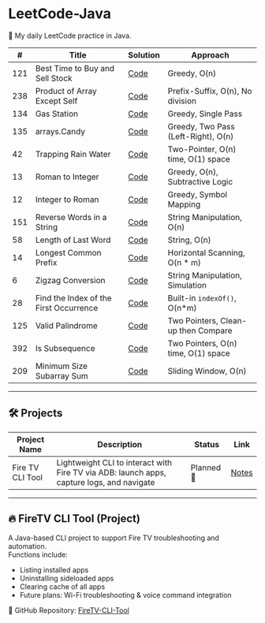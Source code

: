 # LeetCode-Java

🚀 My daily LeetCode practice in Java.

| #   | Title                             | Solution                                 | Approach                              |
|-----|-----------------------------------|------------------------------------------|---------------------------------------|
| 121 | Best Time to Buy and Sell Stock  | [Code](src/BestTimeToBuySellStock.java) | Greedy, O(n)                          |
| 238 | Product of Array Except Self     | [Code](src/ProductExceptSelf.java)     | Prefix-Suffix, O(n), No division     |
| 134 | Gas Station                      | [Code](src/GasStation.java)           | Greedy, Single Pass                   |
| 135 | arrays.Candy                             | [Code](src/Candy.java)                | Greedy, Two Pass (Left-Right), O(n)  |
| 42  | Trapping Rain Water             | [Code](src/TrappingRainWater.java)     | Two-Pointer, O(n) time, O(1) space |
| 13  | Roman to Integer                | [Code](src/RomanToInteger.java)        | Greedy, O(n), Subtractive Logic    |
| 12  | Integer to Roman                | [Code](src/IntegerToRoman.java)        | Greedy, Symbol Mapping |
| 151 | Reverse Words in a String       | [Code](src/ReverseWordsInString.java) | String Manipulation, O(n) |
|  58 | Length of Last Word              | [Code](src/LengthOfLastWord.java) | String, O(n)              |
|  14 | Longest Common Prefix           | [Code](src/LongestCommonPrefix.java)  | Horizontal Scanning, O(n * m) |
| 6   | Zigzag Conversion                           | [Code](src/strings/ZigZagPattern.java)         | String Manipulation, Simulation      |
| 28  | Find the Index of the First Occurrence      | [Code](src/strings/StrStr.java)                | Built-in `indexOf()`, O(n*m)         |
| 125 | Valid Palindrome                  | [Code](src/strings/ValidPalindrome.java) | Two Pointers, Clean-up then Compare  |
| 392 | Is Subsequence                     | [Code](src/strings/IsSubsequence.java)  | Two Pointers, O(n) time, O(1) space  |
| 209 | Minimum Size Subarray Sum          | [Code](src/arrays/MinSubArrayLen.java)  | Sliding Window, O(n)                 |


















---

## 🛠️ Projects

| Project Name      | Description                              | Status     | Link         |
|-------------------|------------------------------------------|------------|--------------|
| Fire TV CLI Tool  | Lightweight CLI to interact with Fire TV via ADB: launch apps, capture logs, and navigate | Planned 🚧 | [Notes](notes/ProjectIdeas.md) |

---

## 🔥 FireTV CLI Tool (Project)

A Java-based CLI project to support Fire TV troubleshooting and automation.  
Functions include:
- Listing installed apps
- Uninstalling sideloaded apps
- Clearing cache of all apps
- Future plans: Wi-Fi troubleshooting & voice command integration

📂 GitHub Repository: [FireTV-CLI-Tool](https://github.com/thatsaiiff/FireTV-CLI-Tool)